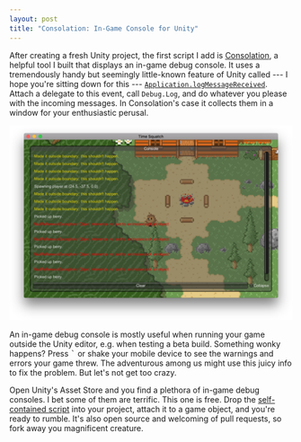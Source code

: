 ```yaml
---
layout: post
title: "Consolation: In-Game Console for Unity"
---
```


After creating a fresh Unity project, the first script I add is [Consolation](https://github.com/mminer/consolation), a helpful tool I built that displays an in-game debug console. It uses a tremendously handy but seemingly little-known feature of Unity called --- I hope you're sitting down for this --- [`Application.logMessageReceived`](https://docs.unity3d.com/ScriptReference/Application-logMessageReceived.html). Attach a delegate to this event, call `Debug.Log`, and do whatever you please with the incoming messages. In Consolation's case it collects them in a window for your enthusiastic perusal.

<img src="/images/consolation.png" alt="Consolation">

An in-game debug console is mostly useful when running your game outside the Unity editor, e.g. when testing a beta build. Something wonky happens? Press <kbd>`</kbd> or shake your mobile device to see the warnings and errors your game threw. The adventurous among us might use this juicy info to fix the problem. But let's not get too crazy.

Open Unity's Asset Store and you find a plethora of in-game debug consoles. I bet some of them are terrific. This one is free. Drop the [self-contained script](https://raw.githubusercontent.com/mminer/consolation/master/Console.cs) into your project, attach it to a game object, and you're ready to rumble. It's also open source and welcoming of pull requests, so fork away you magnificent creature.
